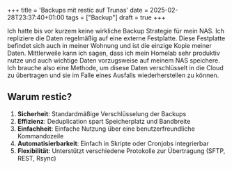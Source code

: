 +++
title = 'Backups mit restic auf Trunas'
date = 2025-02-28T23:37:40+01:00
tags = ["Backup"]
draft = true
+++

Ich hatte bis vor kurzem keine wirkliche Backup Strategie für mein NAS. Ich repliziere die Daten regelmäßig auf eine externe Festplatte. Diese Festplatte befindet sich auch in meiner Wohnung und ist die einzige Kopie meiner Daten. Mittlerweile kann ich sagen, dass ich mein Homelab sehr produktiv nutze und auch wichtige Daten 
vorzugsweise auf meinem NAS speichere.  
Ich brauche also eine Methode, um disese Daten verschlüsselt in die Cloud zu übertragen und sie im Falle eines Ausfalls wiederherstellen zu können.

## Warum restic?

1. **Sicherheit**: Standardmäßige Verschlüsselung der Backups
2. **Effizienz**: Deduplication spart Speicherplatz und Bandbreite
3. **Einfachheit**: Einfache Nutzung über eine benutzerfreundliche Kommandozeile
4. **Automatisierbarkeit**: Einfach in Skripte oder Cronjobs integrierbar
5. **Flexibilität**: Unterstützt verschiedene Protokolle zur Übertragung (SFTP, REST, Rsync)

